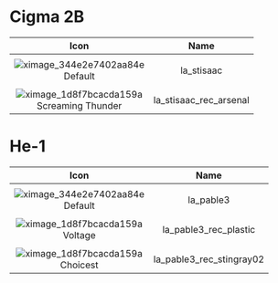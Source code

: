 # Cigma 2B

| Icon | Name |
| :--: | :--: | 
| | | | | 
![ximage_344e2e7402aa84e](https://github.com/user-attachments/assets/946f8870-18ca-48c2-bf39-d8f0b9dd303e) <br> Default | la_stisaac  | 
| | | | | 
![ximage_1d8f7bcacda159a](https://github.com/user-attachments/assets/187b0ce2-4bab-4292-830b-7d7fcd3415e6)<br> Screaming Thunder | la_stisaac_rec_arsenal  | 

# He-1

| Icon | Name |
| :--: | :--: | 
| | | | | 
![ximage_344e2e7402aa84e](https://upload.wikimedia.org/wikipedia/commons/a/a3/Image-not-found.png) <br> Default | la_pable3  | 
| | | | | 
![ximage_1d8f7bcacda159a](https://static.wikia.nocookie.net/callofduty/images/8/83/Voltage_HE1_Blueprint_BO6.png/revision/latest/scale-to-width-down/1000?cb=20250122223755)<br> Voltage | la_pable3_rec_plastic  | 
| | | | | 
![ximage_1d8f7bcacda159a](https://static.wikia.nocookie.net/callofduty/images/b/b4/Choicest_HE1_Blueprint_BO6.png/revision/latest/scale-to-width-down/1000?cb=20250122223755)<br> Choicest | la_pable3_rec_stingray02  | 
